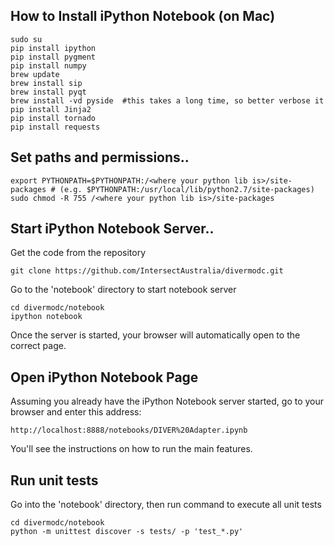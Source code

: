 ## How to Install iPython Notebook (on Mac)
```
sudo su
pip install ipython
pip install pygment
pip install numpy
brew update
brew install sip
brew install pyqt
brew install -vd pyside  #this takes a long time, so better verbose it
pip install Jinja2
pip install tornado
pip install requests
```

## Set paths and permissions..
```
export PYTHONPATH=$PYTHONPATH:/<where your python lib is>/site-packages # (e.g. $PYTHONPATH:/usr/local/lib/python2.7/site-packages) 
sudo chmod -R 755 /<where your python lib is>/site-packages
```

## Start iPython Notebook Server..

Get the code from the repository
```
git clone https://github.com/IntersectAustralia/divermodc.git
```

Go to the 'notebook' directory to start notebook server
```
cd divermodc/notebook
ipython notebook
```

Once the server is started, your browser will automatically open to the correct page. 

## Open iPython Notebook Page 
Assuming you already have the iPython Notebook server started, go to your browser and enter this address:
```
http://localhost:8888/notebooks/DIVER%20Adapter.ipynb
```
You'll see the instructions on how to run the main features. 

## Run unit tests

Go into the 'notebook' directory, then run command to execute all unit tests

```
cd divermodc/notebook
python -m unittest discover -s tests/ -p 'test_*.py'
```
